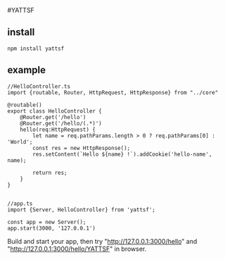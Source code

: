 #YATTSF
## install
    npm install yattsf

## example

    //HelloController.ts
    import {routable, Router, HttpRequest, HttpResponse} from "../core"

    @routable()
    export class HelloController {
        @Router.get('/hello')
        @Router.get('/hello/(.*)')
        hello(req:HttpRequest) {
            let name = req.pathParams.length > 0 ? req.pathParams[0] : 'World';
            const res = new HttpResponse();
            res.setContent(`Hello ${name} !`).addCookie('hello-name', name);

            return res;
        }
    }


    //app.ts
    import {Server, HelloController} from 'yattsf';

    const app = new Server();
    app.start(3000, '127.0.0.1')

Build and start your app, then try "http://127.0.0.1:3000/hello" and "http://127.0.0.1:3000/hello/YATTSF" in browser.